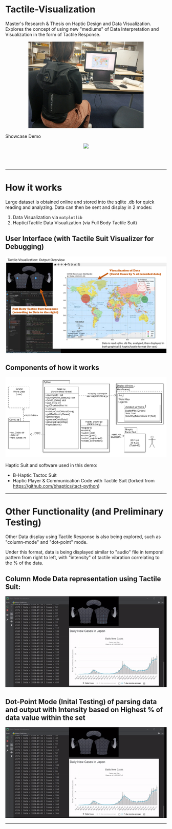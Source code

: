 # Tactile-Visualization

Master's Research & Thesis on Haptic Design and Data Visualization.  
Explores the concept of using new "mediums" of Data Interpretation and Visualization in the form of Tactile Response.

<p align=center>
    <img src="showcase-example/User-Example.jpg" width=360px>
</p>

Showcase Demo
<p align=center>
    <img src="showcase-example/Demo-Example.gif">
</p>
<br>
<br>

---

# How it works
Large dataset is obtained online and stored into the sqlite .db for quick reading and analyzing. 
Data can then be sent and display in 2 modes:
1. Data Visualization via `matplotlib`
2. Haptic/Tactile Data Visualization (via Full Body Tactile Suit)


## User Interface (with Tactile Suit Visualizer for Debugging)
<p align=center>
    <img src="showcase-example/Tactile-Visualization_Overview.png" width=720px>
</p>
    
## Components of how it works
<p align=center>
    <img src="showcase-example/UML-Overview.png" width=720px>
</p>

Haptic Suit and software used in this demo:
- B-Haptic Tactoc Suit
- Haptic Player & Communication Code with Tactile Suit (forked from https://github.com/bhaptics/tact-python)
---


# Other Functionality (and Preliminary Testing)
Other Data display using Tactile Response is also being explored, such as "column-mode" and "dot-point" mode.

Under this format, data is being displayed similar to "audio" file in temporal pattern from right to left, with "intensity" of tactile vibration correlating to the % of the data.

## Column Mode Data representation using Tactile Suit:
<img src="showcase-example\Column-Mode.gif">

## Dot-Point Mode (Inital Testing) of parsing data and output with Intensity based on Highest % of data value within the set

<img src="showcase-example\Dot-Point-Mode.gif">

---

<!-- 
---
# Video - Full Run Demo (normal speed)
(Due to recording program running, this doesn't reflect the actual runtime speed of the data). -->


